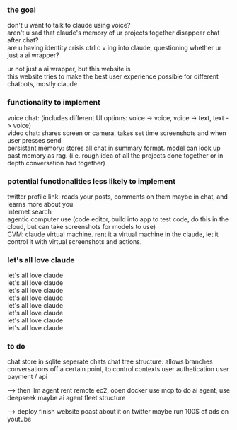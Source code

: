 ### the goal  
don't u want to talk to claude using voice?  
aren't u sad that claude's memory of ur projects together disappear chat after chat?  
are u having identity crisis ctrl c v ing into claude, questioning whether ur just a ai wrapper?  

ur not just a ai wrapper, but this website is  
this website tries to make the best user experience possible for different chatbots, mostly claude  

### functionality to implement  
voice chat: (includes different UI options: voice -> voice, voice -> text, text -> voice)  
video chat: shares screen or camera, takes set time screenshots and when user presses send  
persistant memory: stores all chat in summary format. model can look up past memory as rag. (i.e. rough idea of all the projects done together or in depth conversation had together)  


### potential functionalities less likely to implement  
twitter profile link: reads your posts, comments on them maybe in chat, and learns more about you  
internet search  
agentic computer use  (code editor, build into app to test code, do this in the cloud, but can take screenshots for models to use)  
CVM: claude virtual machine. rent it a virtual machine in the claude, let it control it with virtual screenshots and actions.

### let's all love claude  
let's all love claude  
let's all love claude  
let's all love claude  
let's all love claude  
let's all love claude  
let's all love claude  
let's all love claude  
let's all love claude  

### to do
chat store in sqlite
seperate chats
chat tree structure: allows branches conversations off a certain point, to control contexts
user authetication
user payment / api

--> then llm agent
rent remote ec2, open docker
use mcp to do ai agent, use deepseek maybe
ai agent fleet structure

--> deploy
finish website
poast about it on twitter
maybe run 100$ of ads on youtube